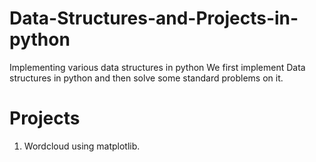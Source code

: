 # Data-Structures-and-Projects-in-python

  Implementing various data structures in python
  We first implement Data structures in python and then solve some standard problems on it.

# Projects
  1. Wordcloud using matplotlib.
